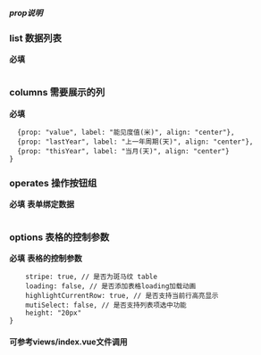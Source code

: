 ##### prop说明 #####
### list 数据列表
  **必填**
```list:[]
```
### columns 需要展示的列
  **必填**
```columns: {
  {prop: "value", label: "能见度值(米)", align: "center"},
  {prop: "lastYear", label: "上一年周期(天)", align: "center"},
  {prop: "thisYear", label: "当月(天)", align: "center"}
}
```
### operates 操作按钮组
  **必填**
  **表单绑定数据**
```dataform: {id}
```
### options 表格的控制参数
  **必填**
  **表格的控制参数**
```mapConfig:{
    stripe: true, // 是否为斑马纹 table
    loading: false, // 是否添加表格loading加载动画
    highlightCurrentRow: true, // 是否支持当前行高亮显示
    mutiSelect: false, // 是否支持列表项选中功能
    height: "20px"
}
```
#### 可参考views/index.vue文件调用